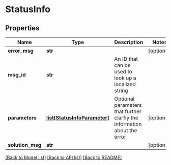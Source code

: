 # StatusInfo

## Properties
Name | Type | Description | Notes
------------ | ------------- | ------------- | -------------
**error_msg** | **str** |  | [optional] 
**msg_id** | **str** | An ID that can be used to look up a localized string | 
**parameters** | [**list[StatusInfoParameter]**](StatusInfoParameter.md) | Optional parameters that further clarfiy the information about the error | [optional] 
**solution_msg** | **str** |  | [optional] 

[[Back to Model list]](../README.md#documentation-for-models) [[Back to API list]](../README.md#documentation-for-api-endpoints) [[Back to README]](../README.md)


